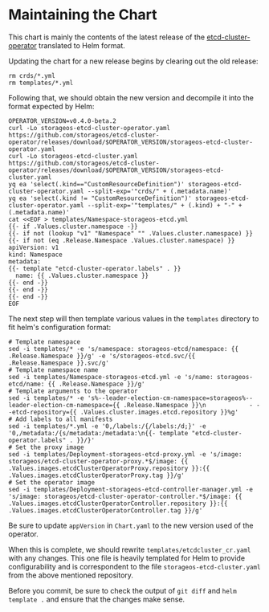 # Maintaining the Chart
This chart is mainly the contents of the latest release of the [etcd-cluster-operator](https://github.com/storageos/etcd-cluster-operator/releases) translated to Helm format.

Updating the chart for a new release begins by clearing out the old release:

```shell
rm crds/*.yml
rm templates/*.yml
```

Following that, we should obtain the new version and decompile it into the format expected by Helm:

```shell
OPERATOR_VERSION=v0.4.0-beta.2
curl -Lo storageos-etcd-cluster-operator.yaml https://github.com/storageos/etcd-cluster-operator/releases/download/$OPERATOR_VERSION/storageos-etcd-cluster-operator.yaml
curl -Lo storageos-etcd-cluster.yaml https://github.com/storageos/etcd-cluster-operator/releases/download/$OPERATOR_VERSION/storageos-etcd-cluster.yaml
yq ea 'select(.kind=="CustomResourceDefinition")' storageos-etcd-cluster-operator.yaml --split-exp='"crds/" + (.metadata.name)'
yq ea 'select(.kind != "CustomResourceDefinition")' storageos-etcd-cluster-operator.yaml --split-exp='"templates/" + (.kind) + "-" + (.metadata.name)'
cat <<EOF > templates/Namespace-storageos-etcd.yml
{{- if .Values.cluster.namespace -}}
{{- if not (lookup "v1" "Namespace" "" .Values.cluster.namespace) }}
{{- if not (eq .Release.Namespace .Values.cluster.namespace) }}
apiVersion: v1
kind: Namespace
metadata:
{{- template "etcd-cluster-operator.labels" . }}
  name: {{ .Values.cluster.namespace }}
{{- end -}}
{{- end -}}
{{- end -}}
EOF
```

The next step will then template various values in the `templates` directory to fit helm's configuration format:

```shell
# Template namespace
sed -i templates/* -e 's/namespace: storageos-etcd/namespace: {{ .Release.Namespace }}/g' -e 's/storageos-etcd.svc/{{ .Release.Namespace }}.svc/g'
# Template namespace name
sed -i templates/Namespace-storageos-etcd.yml -e 's/name: storageos-etcd/name: {{ .Release.Namespace }}/g'
# Template arguments to the operator
sed -i templates/* -e 's%--leader-election-cm-namespace=storageos%--leader-election-cm-namespace={{ .Release.Namespace }}\n            - --etcd-repository={{ .Values.cluster.images.etcd.repository }}%g'
# Add labels to all manifests
sed -i templates/*.yml -e '0,/labels:/{/labels:/d;}' -e '0,/metadata:/{s/metadata:/metadata:\n{{- template "etcd-cluster-operator.labels" . }}/}'
# Set the proxy image
sed -i templates/Deployment-storageos-etcd-proxy.yml -e 's/image: storageos/etcd-cluster-operator-proxy.*$/image: {{ .Values.images.etcdClusterOperatorProxy.repository }}:{{ .Values.images.etcdClusterOperatorProxy.tag }}/g'
# Set the operator image
sed -i templates/Deployment-storageos-etcd-controller-manager.yml -e 's/image: storageos/etcd-cluster-operator-controller.*$/image: {{ .Values.images.etcdClusterOperatorController.repository }}:{{ .Values.images.etcdClusterOperatorController.tag }}/g'
```

Be sure to update `appVersion` in `Chart.yaml` to the new version used of the operator.

When this is complete, we should rewrite `templates/etcdcluster_cr.yaml` with any changes. This one file is heavily templated for Helm to provide configurability and is correspondent to the file `storageos-etcd-cluster.yaml` from the above mentioned repository.

Before you commit, be sure to check the output of `git diff` and `helm template .` and ensure that the changes make sense.

